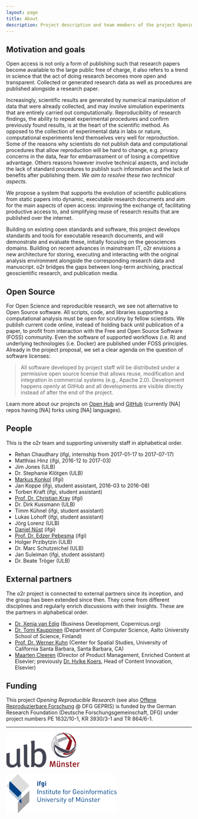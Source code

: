 ```yaml
---
layout: page
title: About
description: Project description and team members of the project Opening Reproducible Research
---
```


## Motivation and goals

Open access is not only a form of publishing such that research papers become available to the large public free of charge, it also refers to a trend in science that the act of doing research becomes more open and transparent. Collected or generated research data as well as procedures are published alongside a research paper.

Increasingly, scientific results are generated by numerical manipulation of data that were already collected, and may involve simulation experiments that are entirely carried out computationally. Reproducibility of research findings, the ability to repeat experimental procedures and confirm previously found results, is at the heart of the scientific method. As opposed to the collection of experimental data in labs or nature, computational experiments lend themselves very well for reproduction. Some of the reasons why scientists do not publish data and computational procedures that allow reproduction will be hard to change, e.g. privacy concerns in the data, fear for embarrassment or of losing a competitive advantage. Others reasons however involve technical aspects, and include the lack of standard procedures to publish such information and the lack of benefits after publishing them. *We aim to resolve these two technical aspects.*

We propose a system that supports the evolution of scientific publications from static papers into dynamic, executable research documents and aim for the main aspects of open access: improving the exchange of, facilitating productive access to, and simplifying reuse of research results that are published over the internet.

Building on existing open standards and software, this project develops standards and tools for executable research documents, and will demonstrate and evaluate these, initially focusing on the geosciences domains. Building on recent advances in mainstream IT, o2r envisions a new architecture for storing, executing and interacting with the original analysis environment alongside the corresponding research data and manuscript. o2r bridges the gaps between long-term archiving, practical geoscientific research, and publication media.

## Open Source

For Open Science and reproducible research, we see not alternative to Open Source software.
All scripts, code, and libraries supporting a computational analysis must be open for scrutiny by fellow scientists.
We publish current code online, instead of holding back until publication of a paper, to profit from interaction with the Free and Open Source Software (FOSS) community.
Even the software of supported workflows (i.e. R) and underlying technologies (i.e. Docker) are published under FOSS principles.
Already in the project proposal, we set a clear agenda on the question of software licenses:

> All software developed by project staff will be distributed under a permissive open source license that allows reuse, modification and integration in commercial systems (e.g., Apache 2.0). Development happens openly at GitHub and all developments are visible directly instead of after the end of the project.

<script type="text/javascript" src="//cdnjs.cloudflare.com/ajax/libs/jquery/3.1.0/jquery.js"></script>
<script type="text/javascript">
$(document).ready(function(){
    // get repo count
    $.ajax({
        type: "get",
        url: "https://api.github.com/orgs/o2r-project",
        success: function(data) {
            var repo_count = data.public_repos;
            $("#gh-stats-repo-count").html(repo_count);
        },
        error: function(err, status) {
            console.log("Error getting repo count from GitHub API: " + err);
        }
    });

    // get languages and forks
    $.ajax({
        type: "get",
        url: "https://api.github.com/users/o2r-project/repos?sort=pushed&per_page=100",
        success: function(data) {
            let languages = new Set();
            let forks = 0;
            data.forEach(function(item) {
                languages.add(item.language);
                forks += item.forks_count;
            });
            $("#gh-stats-languages-count").html(languages.size);
            $("#gh-stats-forks-count").html(forks);
        },
        error: function(err, status) {
            console.log("Error getting repo details from GitHub API: " + err);
        }
    });
});
</script>

Learn more about our projects on [Open Hub](https://www.openhub.net/orgs/o2r) and [GitHub](https://github.com/o2r-project) (currently <span id="gh-stats-repo-count">[NA]</span> repos having <span id="gh-stats-forks-count">[NA]</span> forks using <span id="gh-stats-languages-count">[NA]</span> languages).

<script type="text/javascript" src="https://www.openhub.net/orgs/o2r/widgets/portfolio_projects_activity?format=js"></script>

## People

This is the o2r team and supporting university staff in alphabetical order.

- Rehan Chaudhary (ifgi, internship from 2017-01-17 to 2017-07-17)
- Matthias Hinz (ifgi, 2016-12 to 2017-03)
- Jim Jones (ULB)
- Dr. Stephanie Klötgen (ULB)
- [Markus Konkol](http://www.uni-muenster.de/Geoinformatics/en/institute/staff/index.php/125/Markus_Konkol) (ifgi)
- Jan Koppe (ifgi, student assistant, 2016-03 to 2016-08)
- Torben Kraft (ifgi, student assistant)
- [Prof. Dr. Christian Kray](http://www.uni-muenster.de/Geoinformatics/institute/staff/index.php/118/Christian_Kray) (ifgi)
- Dr. Dirk Kussmann (ULB)
- Timm Kühnel (ifgi, student assistant)
- Lukas Lohoff (ifgi, student assistant)
- Jörg Lorenz (ULB)
- [Daniel Nüst](http://www.uni-muenster.de/Geoinformatics/en/institute/staff/index.php/35/Daniel_N%C3%BCst) (ifgi)
- [Prof. Dr. Edzer Pebesma](http://www.uni-muenster.de/Geoinformatics/institute/staff/index.php/119/Edzer_Pebesma) (ifgi)
- Holger Przibytzin (ULB)
- Dr. Marc Schutzeichel (ULB)
- Jan Suleiman (ifgi, student assistant)
- Dr. Beate Tröger (ULB)

## External partners

The o2r project is connected to external partners since its inception, and the group has been extended since then. They come from different disciplines and regularly enrich discussions with their insights. These are the partners in alphabetical order.

- [Dr. Xenia van Edig](http://www.copernicus.org/contact_us.html) (Business Development, Copernicus.org)
- [Dr. Tomi Kauppinen](http://www.kauppinen.net/tomi/) (Department of Computer Science, Aalto University School of Science, Finland)
- [Prof. Dr. Werner Kuhn](http://geog.ucsb.edu/~kuhn/) (Center for Spatial Studies, University of California Santa Barbara, Santa Barbara, CA)
- [Maarten Cleeren](https://www.linkedin.com/in/maarten-cleeren-3bb39032/) (Director of Product Management, Enriched Content at Elsevier; previously [Dr. Hylke Koers](https://www.linkedin.com/in/hylke-koers-b826141), Head of Content Innovation, Elsevier)

## Funding

This project _Opening Reproducible Research_ (see also [Offene Reproduzierbare Forschung](http://gepris.dfg.de/gepris/projekt/274927273) @ DFG GEPRIS) is funded by the German Research Foundation (Deutsche Forschungsgemeinschaft, DFG) under project numbers PE 1632/10-1, KR 3930/3-1 and TR 864/6-1.

**********

[<img src="/public/images/ulblogo.svg" width="200" alt="ULB Logo" />](https://www.ulb.uni-muenster.de/)

[<img src="/public/images/ifgilogo.svg" width="300" alt="ifgi Logo" />](https://www.uni-muenster.de/Geoinformatics/)
